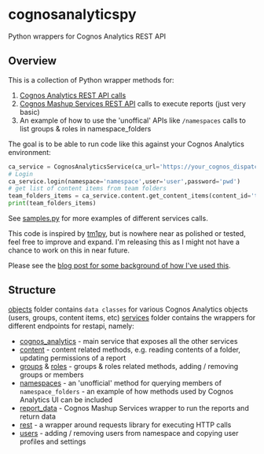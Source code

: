 # cognosanalyticspy

Python wrappers for Cognos Analytics REST API

## Overview

This is a collection of Python wrapper methods for:

1. [Cognos Analytics REST API calls](https://www.ibm.com/docs/en/cognos-analytics/12.0.0?topic=api-rest-reference)
2. [Cognos Mashup Services REST API](https://www.ibm.com/docs/en/cognos-analytics/11.1.0?topic=guide-overview-mashup-service) calls to execute reports (just very basic)
3. An example of how to use the 'unoffical' APIs like `/namespaces` calls to list groups & roles in namespace_folders

The goal is to be able to run code like this against your Cognos Analytics environment:

``` python
ca_service = CognosAnalyticsService(ca_url='https://your_cognos_dispatcher:9300')
# Login
ca_service.login(namespace='namespace',user='user',password='pwd')
# get list of content items from team folders
team_folders_items = ca_service.content.get_content_items(content_id='team_folders')
print(team_folders_items)
```

See [samples.py](samples.py) for more examples of different services calls.

This code is inspired by [tm1py](https://github.com/cubewise-code/tm1py), but is nowhere near as polished or tested, feel free to improve and expand. I'm releasing this as I might not have a chance to work on this in near future.

Please see the [blog post for some background of how I've used this](https://ykud.com/blog/ca-rest-api-python).

## Structure

[objects](/objects/) folder contains `data classes` for various Cognos Analytics objects (users, groups, content items, etc)
[services](/services/) folder contains the wrappers for different endpoints for restapi, namely:

* [cognos_analytics](services/cognos_analytics.py) - main service that exposes all the other services
* [content](services/content.py) - content related methods, e.g. reading contents of a folder, updating permissions of a report
* [groups](services/groups.py) & [roles](services/roles.py) - groups & roles related methods, adding / removing groups or members
* [namespaces](services/namespaces.py) - an 'unofficial' method for querying members of `namespace_folders` - an example of how methods used by Cognos Analytics UI can be included
* [report_data](services/report_data.py) - Cognos Mashup Services wrapper to run the reports and return data
* [rest](services/rest.py) - a wrapper around requests library for executing HTTP calls
* [users](services/users.py) - adding / removing users from namespace and copying user profiles and settings
